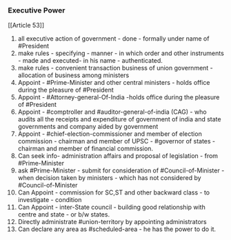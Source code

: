 ### Executive Power
[[Article 53]]

1. all executive action of government - done - formally under name of #President 
2. make  rules - specifying - manner - in which order and other instruments - made and executed- in his name - authenticated.
3. make rules - convenient transaction business of union government - allocation of business among ministers
4. Appoint - #Prime-Minister and other central ministers - holds office during the pleasure of #President 
5. Appoint - #Attorney-general-Of-India -holds office during the pleasure of #President 
6. Appoint - #comptroller and #auditor-general-of-india (CAG) - who audits all the receipts and expenditure of government of india and state governments and company aided by government
7. Appoint - #chief-election-commissioner  and member of election commission - chairman and member of UPSC - #governor of states - chairman and member of financial commission.
8. Can seek info- administration affairs and proposal of legislation - from #Prime-Minister 
9. ask #Prime-Minister - submit for consideration of #Council-of-Minister - when decision taken by ministers - which has not considered by #Council-of-Minister 
10. Can Appoint - commission for SC,ST and other backward class - to investigate - condition
11. Can Appoint - inter-State council - building good relationship with centre and state - or b/w states.
12. Directly administrate #union-territory by appointing administrators
13. Can declare any area as #scheduled-area - he has the power to do it.

